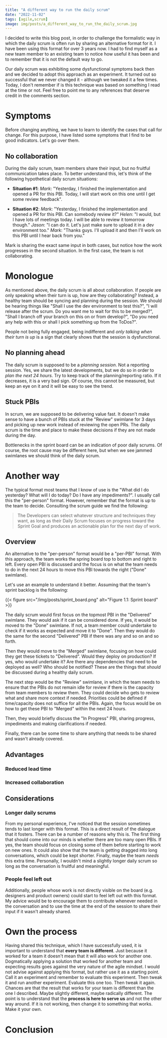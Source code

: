 ```yaml
---
title: "A different way to run the daily scrum"
date: "2022-11-02"
tags: [agile,scrum]
image: img/posts/a_different_way_to_run_the_daily_scrum.jpg
---
```


I decided to write this blog post, in order to challenge the formalistic way in which the daily scrum is often run by sharing an alternative format for it. I have been using this format for over 3 years now. I had to find myself as a new team member to an existing team to notice how useful it has been and to remember that it is not the default way to go.

Our daily scrum was exhibiting some dysfunctional symptoms back then and we decided to adopt this approach as an experiment. It turned out so successful that we never changed it - although we tweaked it a few times. Today, I don't remember if is this technique was based on something I read at the time or not. Feel free to point me to any references that deserve credit in the comments section.

# Symptoms

Before changing anything, we have to learn to identify the cases that call for change. For this purpose, I have listed some symptoms that I find to be good indicators. Let's go over them.

## No collaboration

During the daily scrum, team members share their input, but no fruitful communication takes place. To better understand this, let's think of the following hypothetical daily scrum situations:

 * **Situation #1**: *Mark*: "Yesterday, I finished the implementation and  opened a PR for this PBI. Today, I will start work on this one until I get some review feedback".

 * **Situation #2**: *Mark*: "Yesterday, I finished the implementation and  opened a PR for this PBI. Can somebody review it?" *Helen*: "I would, but I have lots of meetings today. I will be able to review it tomorrow though." *Jason*: "I can do it. Let's just make sure to upload it in a dev environment too." *Mark*: "Thanks guys. I'll upload it and then I'll work on this PBI until I hear back from you."

 Mark is sharing the exact same input in both cases, but notice how the work progresses in the second situation. In the first case, the team is not collaborating.

# Monologue

As mentioned above, the daily scrum is all about collaboration. If people are only speaking when their turn is up, how are they collaborating? Instead, a healthy team should be syncing and planning during the session. We should be hearing things like "Shall I use the dev environment to test this?", "I will release after the scrum. Do you want me to wait for this to be merged?", "Shall I branch off your branch on this on  or from develop?", "Do you need any help with this or shall I pick something up from the ToDos?".

People not being fully engaged, being indifferent and *only talking when their turn is up* is a sign that clearly shows that the session is dysfunctional.

## No planning ahead

The daily scrum is supposed to be a *planning session*. Not a reporting session. Yes, we share the latest developments, but we do so in order to *plan the next 24 hours*. Try to keep track of the planning/reporting ratio. If it decreases, it is a very bad sign. Of course, this cannot be measured, but keep an eye on it and it will be easy to see the trend.

## Stuck PBIs

In scrum, we are supposed to be delivering value fast. It doesn't make sense to have a bunch of PBIs stuck at the "Review" swimlane for 3 days and picking up new work instead of reviewing the open PRs. The daily scrum is the time and place to make these decisions if they are not made during the day.

Bottlenecks in the sprint board can be an indication of poor daily scrums. Of course, the root cause may be different here, but when we see jammed swimlanes we should think of the daily scrum.

# Another way

The typical format most teams that I know of use is the "What did I do yesterday? What will I do today? Do I have any impediments?". I usually call this the "per-person" format. However, remember that the format is up to the team to decide. Consulting the scrum guide we find the following:

> The Developers can select whatever structure and techniques they want, as long as their Daily Scrum focuses on progress toward the Sprint Goal and produces an actionable plan for the next day of work.

## Overview

 An alternative to the "per-person" format would be a "per-PBI" format. With this approach, the team works the spring board top to bottom and right to left. Every open PBI is discussed and the focus is on what the team needs to do in the next 24 hours to move this PBI towards the right ("Done" swimlane).

Let's use an example to understand it better. Assuming that the team's sprint backlog is the following:

{{< figure src="/img/posts/sprint_board.png" alt="Figure 1.1: Sprint board" >}}

The daily scrum would first focus on the topmost PBI in the "Delivered" swimlane. They would ask if it can be considered done. If yes, it would be moved to the "Done" swimlane. If not, a team member could undertake to check if it works as expected and move it to "Done". Then they would do the same for the second "Delivered" PBI if there was any and so on and so forth.

Then they would move to the "Merged" swimlane, focusing on how could they get these tickets to "Delivered". Would they deploy on production? If yes, who would undertake it? Are there any dependencies that need to be deployed as well? Who should be notified? These are the things that *should* be discussed during a healthy daily scrum.

The next step would be the "Review" swimlane, in which the team needs to ensure that the PBIs do not remain idle for review if there is the capacity from team members to review them. They could decide who gets to review what and share more context if needed. Priorities could be defined if time/capacity does not suffice for all the PBIs. Again, the focus would be on how to get these PBI to "Merged" within the next 24 hours.

Then, they would briefly discuss the "In Progress" PBI, sharing progress, impediments and making clarifications if needed.

Finally, there can be some time to share anything that needs to be shared and wasn't already covered.

## Advantages

### Reduced lead time

### Increased collaboration

## Considerations

### Longer daily scrums

From my personal experience, I've noticed that the session sometimes tends to last longer with this format. This is a direct result of the dialogue that it fosters. There can be a number of reasons why this is. The first thing that should come into our minds is whether there are too many open PBIs. If yes, the team should focus on closing some of them before starting to work on new ones. It could also show that the team is getting dragged into long conversations, which could be kept shorter. Finally, maybe the team *needs* this extra time. Personally, I wouldn't mind a slightly longer daily scrum so long as the conversation is fruitful and meaningful.

### People feel left out

Additionally, people whose work is not directly visible on the board (e.g. designers and product owners) could start to feel left out with this format. My advice would be to encourage them to contribute whenever needed in the conversation and to use the time at the end of the session to share their input if it wasn't already shared.

# Own the process

Having shared this technique, which I have successfully used, it is important to understand that **every team is different**. Just because it worked for a team it doesn't mean that it will also work for another one. Dogmatically applying a solution that worked for another team and expecting results goes against the very nature of the agile mindset. I would not advise against applying this format, but rather use it as a starting point. Call it an experiment and remember to evaluate this experiment. Then tweak it and run another experiment. Evaluate this one too. Then tweak it again. Chances are that the result that works for your team is different than the one I described. Maybe slightly different, maybe radically different. The point is to understand that the **process is here to serve us** and not the other way around. If it is not working, then change it to something that works. Make it your own.

# Conclusion
